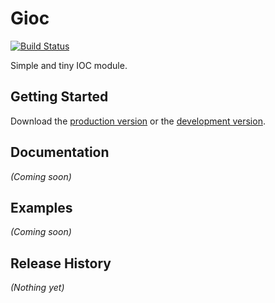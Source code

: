 # Gioc

[![Build Status](https://secure.travis-ci.org/goliatone/gioc.png)](http://travis-ci.org/goliatone/gioc)

Simple and tiny IOC module.

## Getting Started
Download the [production version][min] or the [development version][max].

[min]: https://raw.github.com/goliatone/gioc/master/dist/gioc.min.js
[max]: https://raw.github.com/goliatone/gioc/master/dist/gioc.js

## Documentation
_(Coming soon)_

## Examples
_(Coming soon)_

## Release History
_(Nothing yet)_
